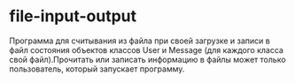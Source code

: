 # file-input-output

Программа для считывания из файла при своей загрузке и записи в файл состояния объектов классов User и Message (для каждого класса свой файл).Прочитать или записать информацию в файлы может только пользователь, который запускает программу.
